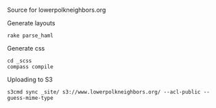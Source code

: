 Source for lowerpolkneighbors.org

Generate layouts

    rake parse_haml

Generate css

    cd _scss
    compass compile

Uploading to S3

    s3cmd sync _site/ s3://www.lowerpolkneighbors.org/ --acl-public --guess-mime-type
